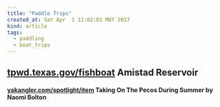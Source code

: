 ```yaml
---
title: "Paddle Trips"
created_at: Sat Apr  1 11:02:01 MDT 2017
kind: article
tags:
  - paddling
  - boat_trips
---
```


<h2>
  <a href="http://tpwd.texas.gov/fishboat/fish/recreational/lakes/amistad/access.phtml" target="_blank">tpwd.texas.gov/fishboat</a>
  Amistad Reservoir
</h2>

<h4>
  <a href="http://www.yakangler.com/spotlight/item/3853-pecos-river-summer-trip" target="_blank">yakangler.com/spotlight/item</a>
  Taking On The Pecos During Summer by Naomi Bolton 
</h4>

<!--
html boilerplate
<a href="" target="_blank"></a>
<a name=""></a>
<img src="" width="400px">
<ul>
  <li></li>
</ul>
<pre>
</pre>
<pre><code>
</code></pre>
<math xmlns='http://www.w3.org/1998/Math/MathML' display='block'>
</math>
-->
